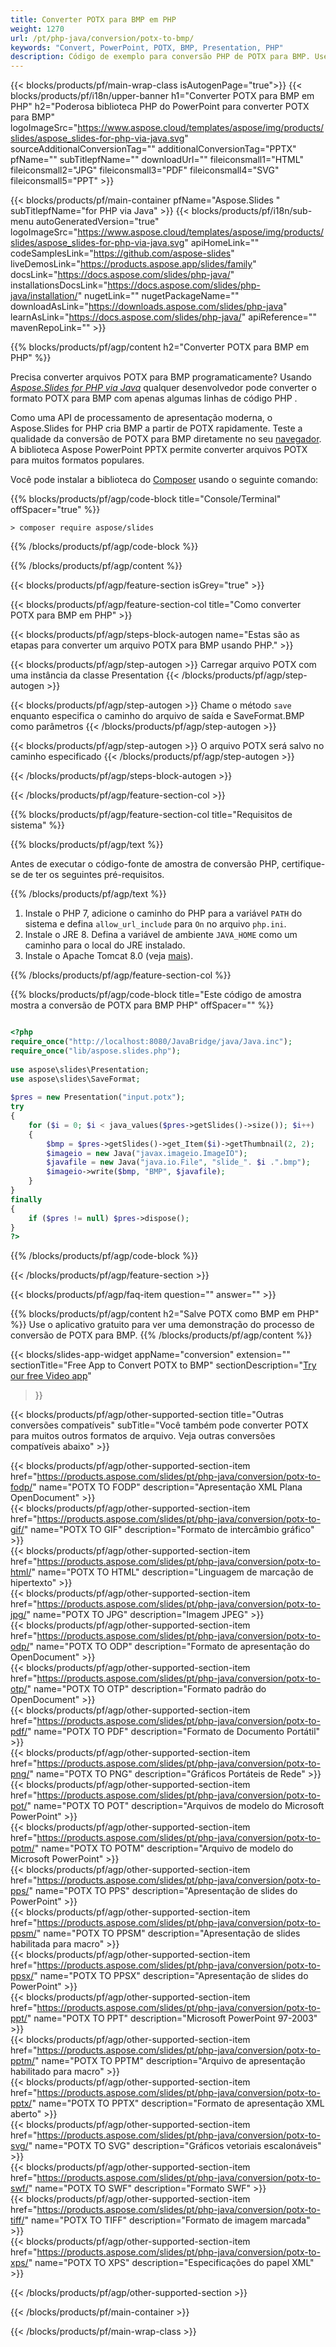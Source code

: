 ```yaml
---
title: Converter POTX para BMP em PHP
weight: 1270
url: /pt/php-java/conversion/potx-to-bmp/ 
keywords: "Convert, PowerPoint, POTX, BMP, Presentation, PHP"
description: Código de exemplo para conversão PHP de POTX para BMP. Use a API PHP do PowerPoint para conversão em lote de arquivos POTX para arquivos BMP.
---
```


{{< blocks/products/pf/main-wrap-class isAutogenPage="true">}}
{{< blocks/products/pf/i18n/upper-banner h1="Converter POTX para BMP em PHP" h2="Poderosa biblioteca PHP do PowerPoint para converter POTX para BMP" logoImageSrc="https://www.aspose.cloud/templates/aspose/img/products/slides/aspose_slides-for-php-via-java.svg" sourceAdditionalConversionTag="" additionalConversionTag="PPTX" pfName="" subTitlepfName="" downloadUrl="" fileiconsmall1="HTML" fileiconsmall2="JPG" fileiconsmall3="PDF" fileiconsmall4="SVG" fileiconsmall5="PPT" >}}

{{< blocks/products/pf/main-container pfName="Aspose.Slides " subTitlepfName="for PHP via Java" >}}
{{< blocks/products/pf/i18n/sub-menu autoGeneratedVersion="true" logoImageSrc="https://www.aspose.cloud/templates/aspose/img/products/slides/aspose_slides-for-php-via-java.svg" apiHomeLink="" codeSamplesLink="https://github.com/aspose-slides" liveDemosLink="https://products.aspose.app/slides/family" docsLink="https://docs.aspose.com/slides/php-java/" installationsDocsLink="https://docs.aspose.com/slides/php-java/installation/" nugetLink="" nugetPackageName="" downloadAsLink="https://downloads.aspose.com/slides/php-java" learnAsLink="https://docs.aspose.com/slides/php-java/" apiReference="" mavenRepoLink="" >}}

{{% blocks/products/pf/agp/content h2="Converter POTX para BMP em PHP" %}}

Precisa converter arquivos POTX para BMP programaticamente? Usando [*Aspose.Slides for PHP via Java*](https://products.aspose.com/slides/pt/php-java/) qualquer desenvolvedor pode converter o formato POTX para BMP com apenas algumas linhas de código PHP .

Como uma API de processamento de apresentação moderna, o Aspose.Slides for PHP cria BMP a partir de POTX rapidamente. Teste a qualidade da conversão de POTX para BMP diretamente no seu [navegador](https://products.aspose.app/slides/conversion). A biblioteca Aspose PowerPoint PPTX permite converter arquivos POTX para muitos formatos populares.

Você pode instalar a biblioteca do [Composer](https://packagist.org/packages/aspose/slides) usando o seguinte comando:

{{% blocks/products/pf/agp/code-block title="Console/Terminal" offSpacer="true" %}}

```console
> composer require aspose/slides 

```

{{% /blocks/products/pf/agp/code-block %}}

{{% /blocks/products/pf/agp/content %}}

{{< blocks/products/pf/agp/feature-section isGrey="true" >}}

{{< blocks/products/pf/agp/feature-section-col title="Como converter POTX para BMP em PHP" >}}

{{< blocks/products/pf/agp/steps-block-autogen name="Estas são as etapas para converter um arquivo POTX para BMP usando PHP." >}}

{{< blocks/products/pf/agp/step-autogen >}}
Carregar arquivo POTX com uma instância da classe Presentation
{{< /blocks/products/pf/agp/step-autogen >}}

{{< blocks/products/pf/agp/step-autogen >}}
Chame o método `save` enquanto especifica o caminho do arquivo de saída e SaveFormat.BMP como parâmetros
{{< /blocks/products/pf/agp/step-autogen >}}

{{< blocks/products/pf/agp/step-autogen >}}
O arquivo POTX será salvo no caminho especificado
{{< /blocks/products/pf/agp/step-autogen >}}

{{< /blocks/products/pf/agp/steps-block-autogen >}}

{{< /blocks/products/pf/agp/feature-section-col >}}

{{% blocks/products/pf/agp/feature-section-col title="Requisitos de sistema" %}}

{{% blocks/products/pf/agp/text %}}

 Antes de executar o código-fonte de amostra de conversão PHP, certifique-se de ter os seguintes pré-requisitos.

{{% /blocks/products/pf/agp/text %}}

1. Instale o PHP 7, adicione o caminho do PHP para a variável `PATH` do sistema e defina `allow_url_include` para `On` no arquivo `php.ini`.
1. Instale o JRE 8. Defina a variável de ambiente `JAVA_HOME` como um caminho para o local do JRE instalado.
1. Instale o Apache Tomcat 8.0 (veja [mais](https://docs.aspose.com/slides/php-java/installation/)). 

{{% /blocks/products/pf/agp/feature-section-col %}}

{{% blocks/products/pf/agp/code-block title="Este código de amostra mostra a conversão de POTX para BMP PHP" offSpacer="" %}}

```php

<?php
require_once("http://localhost:8080/JavaBridge/java/Java.inc");
require_once("lib/aspose.slides.php");
 
use aspose\slides\Presentation;
use aspose\slides\SaveFormat;
 
$pres = new Presentation("input.potx");
try
{
    for ($i = 0; $i < java_values($pres->getSlides()->size()); $i++)
    {
        $bmp = $pres->getSlides()->get_Item($i)->getThumbnail(2, 2);
        $imageio = new Java("javax.imageio.ImageIO");
        $javafile = new Java("java.io.File", "slide_". $i .".bmp");
        $imageio->write($bmp, "BMP", $javafile);
    }
}
finally
{
    if ($pres != null) $pres->dispose();
}
?>

```
{{% /blocks/products/pf/agp/code-block %}}

{{< /blocks/products/pf/agp/feature-section >}}

{{< blocks/products/pf/agp/faq-item question="" answer="" >}}
 
{{% blocks/products/pf/agp/content h2="Salve POTX como BMP em PHP" %}}
Use o aplicativo gratuito para ver uma demonstração do processo de conversão de POTX para BMP. 
{{% /blocks/products/pf/agp/content %}}

<!-- aboutfile Starts -->

{{< blocks/slides-app-widget 
appName="conversion"
extension=""
sectionTitle="Free App to Convert POTX to BMP" 
sectionDescription="[Try our free Video app](https://products.aspose.app/slides/video/)" 
>}}

<!-- aboutfile Ends -->

{{< blocks/products/pf/agp/other-supported-section title="Outras conversões compatíveis" subTitle="Você também pode converter POTX para muitos outros formatos de arquivo. Veja outras conversões compatíveis abaixo" >}}

{{< blocks/products/pf/agp/other-supported-section-item href="https://products.aspose.com/slides/pt/php-java/conversion/potx-to-fodp/" name="POTX TO FODP" description="Apresentação XML Plana OpenDocument" >}}  
{{< blocks/products/pf/agp/other-supported-section-item href="https://products.aspose.com/slides/pt/php-java/conversion/potx-to-gif/" name="POTX TO GIF" description="Formato de intercâmbio gráfico" >}}  
{{< blocks/products/pf/agp/other-supported-section-item href="https://products.aspose.com/slides/pt/php-java/conversion/potx-to-html/" name="POTX TO HTML" description="Linguagem de marcação de hipertexto" >}}  
{{< blocks/products/pf/agp/other-supported-section-item href="https://products.aspose.com/slides/pt/php-java/conversion/potx-to-jpg/" name="POTX TO JPG" description="Imagem JPEG" >}}  
{{< blocks/products/pf/agp/other-supported-section-item href="https://products.aspose.com/slides/pt/php-java/conversion/potx-to-odp/" name="POTX TO ODP" description="Formato de apresentação do OpenDocument" >}}  
{{< blocks/products/pf/agp/other-supported-section-item href="https://products.aspose.com/slides/pt/php-java/conversion/potx-to-otp/" name="POTX TO OTP" description="Formato padrão do OpenDocument" >}}  
{{< blocks/products/pf/agp/other-supported-section-item href="https://products.aspose.com/slides/pt/php-java/conversion/potx-to-pdf/" name="POTX TO PDF" description="Formato de Documento Portátil" >}}  
{{< blocks/products/pf/agp/other-supported-section-item href="https://products.aspose.com/slides/pt/php-java/conversion/potx-to-png/" name="POTX TO PNG" description="Gráficos Portáteis de Rede" >}}  
{{< blocks/products/pf/agp/other-supported-section-item href="https://products.aspose.com/slides/pt/php-java/conversion/potx-to-pot/" name="POTX TO POT" description="Arquivos de modelo do Microsoft PowerPoint" >}}  
{{< blocks/products/pf/agp/other-supported-section-item href="https://products.aspose.com/slides/pt/php-java/conversion/potx-to-potm/" name="POTX TO POTM" description="Arquivo de modelo do Microsoft PowerPoint" >}}  
{{< blocks/products/pf/agp/other-supported-section-item href="https://products.aspose.com/slides/pt/php-java/conversion/potx-to-pps/" name="POTX TO PPS" description="Apresentação de slides do PowerPoint" >}}  
{{< blocks/products/pf/agp/other-supported-section-item href="https://products.aspose.com/slides/pt/php-java/conversion/potx-to-ppsm/" name="POTX TO PPSM" description="Apresentação de slides habilitada para macro" >}}  
{{< blocks/products/pf/agp/other-supported-section-item href="https://products.aspose.com/slides/pt/php-java/conversion/potx-to-ppsx/" name="POTX TO PPSX" description="Apresentação de slides do PowerPoint" >}}  
{{< blocks/products/pf/agp/other-supported-section-item href="https://products.aspose.com/slides/pt/php-java/conversion/potx-to-ppt/" name="POTX TO PPT" description="Microsoft PowerPoint 97-2003" >}}  
{{< blocks/products/pf/agp/other-supported-section-item href="https://products.aspose.com/slides/pt/php-java/conversion/potx-to-pptm/" name="POTX TO PPTM" description="Arquivo de apresentação habilitado para macro" >}}  
{{< blocks/products/pf/agp/other-supported-section-item href="https://products.aspose.com/slides/pt/php-java/conversion/potx-to-pptx/" name="POTX TO PPTX" description="Formato de apresentação XML aberto" >}}  
{{< blocks/products/pf/agp/other-supported-section-item href="https://products.aspose.com/slides/pt/php-java/conversion/potx-to-svg/" name="POTX TO SVG" description="Gráficos vetoriais escalonáveis" >}}  
{{< blocks/products/pf/agp/other-supported-section-item href="https://products.aspose.com/slides/pt/php-java/conversion/potx-to-swf/" name="POTX TO SWF" description="Formato SWF" >}}  
{{< blocks/products/pf/agp/other-supported-section-item href="https://products.aspose.com/slides/pt/php-java/conversion/potx-to-tiff/" name="POTX TO TIFF" description="Formato de imagem marcada" >}}  
{{< blocks/products/pf/agp/other-supported-section-item href="https://products.aspose.com/slides/pt/php-java/conversion/potx-to-xps/" name="POTX TO XPS" description="Especificações do papel XML" >}}  


{{< /blocks/products/pf/agp/other-supported-section >}}

{{< /blocks/products/pf/main-container >}}
    
{{< /blocks/products/pf/main-wrap-class >}}